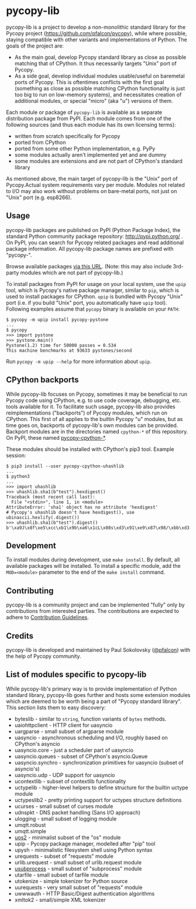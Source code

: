 pycopy-lib
==========
pycopy-lib is a project to develop a non-monolithic standard library
for the Pycopy project (https://github.com/pfalcon/pycopy), while
where possible, staying compatible with other variants and implementations
of Python. The goals of the project are:

* As the main goal, develop Pycopy standard library as close as possible
  matching that of CPython. It thus necessarily targets "Unix" port of
  Pycopy.
* As a side goal, develop individual modules usable/useful on baremetal
  ports of Pycopy. This is oftentimes conflicts with the first goal
  (something as close as possible matching CPython functionality is just
  too big to run on low-memory systems), and necessitates creation
  of additional modules, or special "micro" (aka "u") versions of them.

Each module or package of `pycopy-lib` is available as a separate
distribution package from PyPI. Each module comes from one of the following
sources (and thus each module has its own licensing terms):

* written from scratch specifically for Pycopy
* ported from CPython
* ported from some other Python implementation, e.g. PyPy
* some modules actually aren't implemented yet and are dummy
* some modules are extensions and are not part of CPython's
  standard library

As mentioned above, the main target of pycopy-lib is the "Unix" port
of Pycopy.Actual system requirements vary per module. Modules not
related to I/O may also work without problems on bare-metal ports, not
just on "Unix" port (e.g. esp8266).


Usage
-----
pycopy-lib packages are published on PyPI (Python Package Index),
the standard Python community package repository: http://pypi.python.org/ .
On PyPI, you can search for Pycopy related packages and read
additional package information. All pycopy-lib package names are prefixed
with "pycopy-".

Browse available packages
[via this URL](https://pypi.org/search/?q=pycopy-). (Note: this may
also include 3rd-party modules which are not part of pycopy-lib.)

To install packages from PyPI for usage on your local system, use the
`upip` tool, which is Pycopy's native package manager, similar to
`pip`, which is used to install packages for CPython. `upip` is bundled
with Pycopy "Unix" port (i.e. if you build "Unix" port, you
automatically have `upip` tool). Following examples assume that
`pycopy` binary is available on your `PATH`:

~~~~
$ pycopy -m upip install pycopy-pystone
...
$ pycopy
>>> import pystone
>>> pystone.main()
Pystone(1.2) time for 50000 passes = 0.534
This machine benchmarks at 93633 pystones/second
~~~~

Run `pycopy -m upip --help` for more information about `upip`.


CPython backports
-----------------
While pycopy-lib focuses on Pycopy, sometimes it may be beneficial
to run Pycopy code using CPython, e.g. to use code coverage, debugging,
etc. tools available for it. To facilitate such usage, pycopy-lib also
provides reimplementations ("backports") of Pycopy modules, which
run on CPython. This first of all applies to the builtin Pycopy "u"
modules, but as time goes on, backports of pycopy-lib's own modules can
be provided. Backport modules are in the directories named `cpython-*` of
this repository. On PyPI, these named
[pycopy-cpython-*](https://pypi.org/search/?q=pycopy-cpython-).

These modules should be installed with CPython's pip3 tool. Example session:

~~~
$ pip3 install --user pycopy-cpython-uhashlib
...
$ python3
...
>>> import uhashlib
>>> uhashlib.sha1(b"test").hexdigest()
Traceback (most recent call last):
  File "<stdin>", line 1, in <module>
AttributeError: 'sha1' object has no attribute 'hexdigest'
# Pycopy's uhashlib doesn't have hexdigest(), use ubinascii.hexlify(.digest())
>>> uhashlib.sha1(b"test").digest()
b'\xa9J\x8f\xe5\xcc\xb1\x9b\xa6\x1cL\x08s\xd3\x91\xe9\x87\x98/\xbb\xd3'
~~~


Development
-----------
To install modules during development, use `make install`. By default, all
available packages will be installed. To install a specific module, add the
`MOD=<module>` parameter to the end of the `make install` command.


Contributing
------------
pycopy-lib is a community project and can be implemented "fully" only
by contributions from interested parties. The contributions are expected
to adhere to [Contribution Guidelines](CONTRIBUTING.md).


Credits
-------
pycopy-lib is developed and maintained by Paul Sokolovsky
([@pfalcon](https://github.com/pfalcon/)) with the help of
Pycopy community.

List of modules specific to pycopy-lib
--------------------------------------

While pycopy-lib's primary way is to provide implementation
of Python standard library, pycopy-lib goes further and hosts
some extension modules which are deemed to be worth being a part
of "Pycopy standard library". This section lists them to easy
discovery:

* byteslib - similar to `string`, function variants of `bytes` methods.
* uaiohttpclient - HTTP client for uasyncio
* uargparse - small subset of argparse module
* uasyncio - asynchronous scheduling and I/O, roughly based on CPython's
  asyncio
* uasyncio.core - just a scheduler part of uasyncio
* uasyncio.queues - subset of CPython's asyncio.Queue
* uasyncio.synchro - synchronization primitives for uasyncio (subset
  of asyncio's)
* uasyncio.udp - UDP support for uasyncio
* ucontextlib - subset of contextlib functionality
* uctypelib - higher-level helpers to define structure for the builtin
  uctype module
* uctypeslib2 - pretty printing support for uctypes structure definitions
* ucurses - small subset of curses module
* udnspkt - DNS packet handling (Sans I/O approach)
* ulogging - small subset of logging module
* umqtt.robust
* umqtt.simple
* [uos2](uos2) - minimalist subset of the "os" module
* upip - Pycopy package manager, modelled after "pip" tool
* upysh - minimalistic filesystem shell using Python syntax
* urequests - subset of "requests" module
* urlib.urequest - small subset of urlib.request module
* [usubprocess](usubprocess) - small subset of "subprocess" module
* utarfile - small subset of tarfile module
* utokenize - simple tokenizer for Python source
* uurequests - very small subset of "requests" module
* uwwwauth - HTTP Basic/Digest authentication algorithms
* xmltok2 - small/simple XML tokenizer

